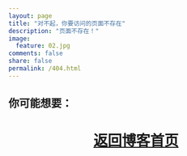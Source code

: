 ```yaml
---
layout: page
title: "对不起，你要访问的页面不存在"
description: "页面不存在！"
image:
  feature: 02.jpg
comments: false
share: false
permalink: /404.html
---
```


## 你可能想要：

<center><h1><a href="{{site_url}}/">返回博客首页</a></h1></center>